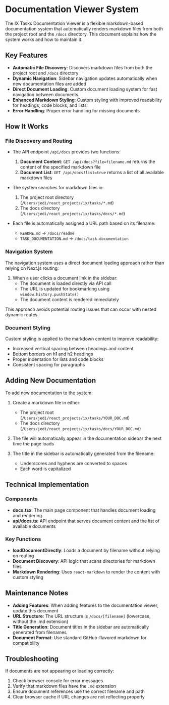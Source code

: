 # Documentation Viewer System

The IX Tasks Documentation Viewer is a flexible markdown-based documentation system that automatically renders markdown files from both the project root and the `/docs` directory. This document explains how the system works and how to maintain it.

## Key Features

- **Automatic File Discovery**: Discovers markdown files from both the project root and `/docs` directory
- **Dynamic Navigation**: Sidebar navigation updates automatically when new documentation files are added
- **Direct Document Loading**: Custom document loading system for fast navigation between documents
- **Enhanced Markdown Styling**: Custom styling with improved readability for headings, code blocks, and lists
- **Error Handling**: Proper error handling for missing documents

## How It Works

### File Discovery and Routing

- The API endpoint `/api/docs` provides two functions:
  1. **Document Content**: `GET /api/docs?file=filename.md` returns the content of the specified markdown file
  2. **Document List**: `GET /api/docs?list=true` returns a list of all available markdown files

- The system searches for markdown files in:
  1. The project root directory (`/Users/jedi/react_projects/ix/tasks/*.md`)
  2. The docs directory (`/Users/jedi/react_projects/ix/tasks/docs/*.md`)

- Each file is automatically assigned a URL path based on its filename:
  - `README.md` → `/docs/readme`
  - `TASK_DOCUMENTATION.md` → `/docs/task-documentation`

### Navigation System

The navigation system uses a direct document loading approach rather than relying on Next.js routing:

1. When a user clicks a document link in the sidebar:
   - The document is loaded directly via API call
   - The URL is updated for bookmarking using `window.history.pushState()`
   - The document content is rendered immediately

This approach avoids potential routing issues that can occur with nested dynamic routes.

### Document Styling

Custom styling is applied to the markdown content to improve readability:

- Increased vertical spacing between headings and content
- Bottom borders on h1 and h2 headings
- Proper indentation for lists and code blocks
- Consistent spacing for paragraphs

## Adding New Documentation

To add new documentation to the system:

1. Create a markdown file in either:
   - The project root (`/Users/jedi/react_projects/ix/tasks/YOUR_DOC.md`)
   - The docs directory (`/Users/jedi/react_projects/ix/tasks/docs/YOUR_DOC.md`)

2. The file will automatically appear in the documentation sidebar the next time the page loads

3. The title in the sidebar is automatically generated from the filename:
   - Underscores and hyphens are converted to spaces
   - Each word is capitalized

## Technical Implementation

### Components

- **docs.tsx**: The main page component that handles document loading and rendering
- **api/docs.ts**: API endpoint that serves document content and the list of available documents

### Key Functions

- **loadDocumentDirectly**: Loads a document by filename without relying on routing
- **Document Discovery**: API logic that scans directories for markdown files
- **Markdown Rendering**: Uses `react-markdown` to render the content with custom styling

## Maintenance Notes

- **Adding Features**: When adding features to the documentation viewer, update this document
- **URL Structure**: The URL structure is `/docs/[filename]` (lowercase, without the .md extension)
- **Title Generation**: Document titles in the sidebar are automatically generated from filenames
- **Document Format**: Use standard GitHub-flavored markdown for compatibility

## Troubleshooting

If documents are not appearing or loading correctly:

1. Check browser console for error messages
2. Verify that markdown files have the `.md` extension
3. Ensure document references use the correct filename and path
4. Clear browser cache if URL changes are not reflecting properly